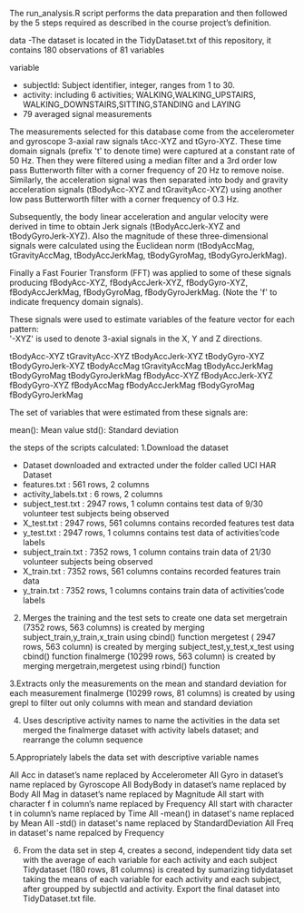 The run_analysis.R script performs the data preparation and then followed by the 5 steps required as described in the course project’s definition.

data
-The dataset is located in the TidyDataset.txt of this repository, it contains 180 observations of 81 variables 


variable
- subjectId: Subject identifier, integer, ranges from 1 to 30.
- activity: including 6 activities; WALKING,WALKING_UPSTAIRS, WALKING_DOWNSTAIRS,SITTING,STANDING and LAYING
- 79 averaged signal measurements

The measurements selected for this database come from the accelerometer and gyroscope 3-axial raw signals tAcc-XYZ and tGyro-XYZ. 
These time domain signals (prefix 't' to denote time) were captured at a constant rate of 50 Hz. 
Then they were filtered using a median filter and a 3rd order low pass Butterworth filter with a corner frequency of 20 Hz to remove noise. 
Similarly, the acceleration signal was then separated into body and gravity acceleration signals (tBodyAcc-XYZ and tGravityAcc-XYZ) using another low pass Butterworth filter with a
corner frequency of 0.3 Hz. 

Subsequently, the body linear acceleration and angular velocity were derived in time to obtain Jerk signals (tBodyAccJerk-XYZ and tBodyGyroJerk-XYZ). 
Also the magnitude of these three-dimensional signals were calculated using the Euclidean norm (tBodyAccMag, tGravityAccMag, tBodyAccJerkMag, tBodyGyroMag, tBodyGyroJerkMag). 

Finally a Fast Fourier Transform (FFT) was applied to some of these signals producing fBodyAcc-XYZ, fBodyAccJerk-XYZ, fBodyGyro-XYZ, fBodyAccJerkMag, fBodyGyroMag, fBodyGyroJerkMag. (Note the 'f' to indicate frequency domain signals). 

These signals were used to estimate variables of the feature vector for each pattern:  
'-XYZ' is used to denote 3-axial signals in the X, Y and Z directions.


tBodyAcc-XYZ
tGravityAcc-XYZ
tBodyAccJerk-XYZ
tBodyGyro-XYZ
tBodyGyroJerk-XYZ
tBodyAccMag
tGravityAccMag
tBodyAccJerkMag
tBodyGyroMag
tBodyGyroJerkMag
fBodyAcc-XYZ
fBodyAccJerk-XYZ
fBodyGyro-XYZ
fBodyAccMag
fBodyAccJerkMag
fBodyGyroMag
fBodyGyroJerkMag

The set of variables that were estimated from these signals are: 

mean(): Mean value
std(): Standard deviation


the steps of the scripts calculated:
1.Download the dataset
  - Dataset downloaded and extracted under the folder called UCI HAR Dataset
  - features.txt : 561 rows, 2 columns
  - activity_labels.txt : 6 rows, 2 columns
  - subject_test.txt : 2947 rows, 1 column
         contains test data of 9/30 volunteer test subjects being observed
  - X_test.txt : 2947 rows, 561 columns
               contains recorded features test data
  - y_test.txt : 2947 rows, 1 columns
                   contains test data of activities’code labels
  - subject_train.txt : 7352 rows, 1 column
          contains train data of 21/30 volunteer subjects being observed
  - X_train.txt : 7352 rows, 561 columns
            contains recorded features train data
  - y_train.txt : 7352 rows, 1 columns
              contains train data of activities’code labels

2. Merges the training and the test sets to create one data set
mergetrain (7352 rows, 563 columns) is created by merging subject_train,y_train,x_train using cbind() function
mergetest ( 2947 rows, 563 column) is created by merging subject_test,y_test,x_test using cbind() function
finalmerge (10299 rows, 563 column) is created by merging mergetrain,mergetest using rbind() function


3.Extracts only the measurements on the mean and standard deviation for each measurement
finalmerge (10299 rows, 81 columns) is created by using grepl to filter out only columns with mean and standard deviation 

4. Uses descriptive activity names to name the activities in the data set
merged the finalmerge dataset with activity labels dataset; and rearrange the column sequence 

5.Appropriately labels the data set with descriptive variable names

All Acc in dataset’s name replaced by Accelerometer
All Gyro in dataset’s name replaced by Gyroscope
All BodyBody in dataset’s name replaced by Body
All Mag in dataset’s name replaced by Magnitude
All start with character f in column’s name replaced by Frequency
All start with character t in column’s name replaced by Time
All -mean() in dataset's name replaced by Mean
All -std() in dataset's name replaced by StandardDeviation
All Freq in dataset's name repalced by Frequency 

6. From the data set in step 4, creates a second, independent tidy data set with the average of each variable for each activity and each subject
Tidydataset (180 rows, 81 columns) is created by sumarizing tidydataset taking the means of each variable for each activity and each subject, after groupped by subjectId and activity.
Export the final dataset into TidyDataset.txt file.







